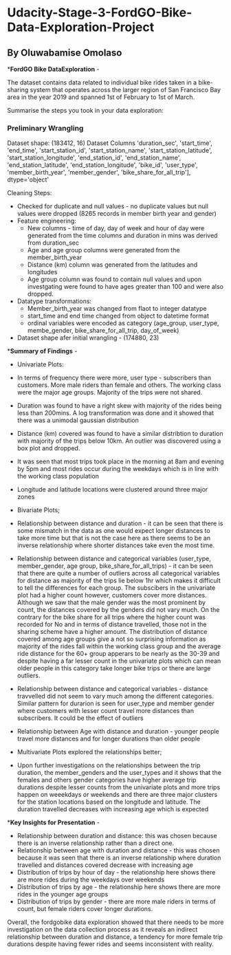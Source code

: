 # Udacity-Stage-3-FordGO-Bike-Data-Exploration-Project

## By Oluwabamise Omolaso

***FordGO Bike DataExploration** - 

The dataset contains data related to individual bike rides taken in a bike-sharing system that operates across the larger region of San Francisco Bay area in the year 2019 and spanned 1st of February to 1st of March. 

Summarise the steps you took in your data exploration:

### Preliminary Wrangling
Dataset shape: (183412, 16)
Dataset Columns 
'duration_sec', 'start_time', 'end_time', 'start_station_id',
'start_station_name', 'start_station_latitude',
'start_station_longitude', 'end_station_id', 'end_station_name',
'end_station_latitude', 'end_station_longitude', 'bike_id', 'user_type',
'member_birth_year', 'member_gender', 'bike_share_for_all_trip'],
dtype='object'

Cleaning Steps:
- Checked for duplicate and null values - no duplicate values but null values were dropped (8265 records in member birth year and gender)
- Feature engineering:
  -  New columns - time of day, day of week and hour of day were generated from the time columns and duration in mins was derived from duration_sec
  -  Age and age group columns were generated from the member_birth_year
  -  Distance (km) column was generated from the latitudes and longitudes
  -  Age group column was found to contain null values and upon investgating were found to have ages greater than 100 and were also dropped.
- Datatype transformations:
  - Member_birth_year was changed from flaot to integer datatype
  - start_time and end time changed from object to datetime format  
  - ordinal variables were encoded as category (age_group, user_type, membe_gender, bike_share_for_all_trip, day_of_week)
- Dataset shape afer initial wrangling - (174880, 23)

***Summary of Findings** - 
- Univariate Plots:
- In terms of frequency there were more, user type - subscribers than customers. More male riders than female and others. The working class were the major age groups. Majority of the trips were not shared.
- Duration was found to have a right skew with majority of the rides being less than 200mins. A log transformation was done and it showed that there was a unimodal gaussian distribution
- Distance (km) covered was found to have a similar distribtion to duration with majority of the trips below 10km. An outlier was discovered using a box plot and dropped.
- It was seen that most trips took place in the morning at 8am and evening by 5pm and most rides occur during the weekdays which is in line with the working class population
- Longitude and latitude locations were clustered around three major zones

- Bivariate Plots;
-  Relationship between distance and duration - it can be seen that there is some mismatch in the data as one would expect longer distances to take more time but that is not the case here as there seems to be an inverse relationship where shorter distances take even the most time.
-  Relationship between distance and categorical variables (user_type, member_gender, age group, bike_share_for_all_trips) - it can be seen that there are quite a number of outliers across all categorical variables for distance as majority of the trips lie below 1hr which makes it difficult to tell the differences for each group. The subscibers in the univariate plot had a higher count however, customers cover more distances. Although we saw that the male gender was the most prominent by count, the distances covered by the genders did not vary much. On the contrary for the bike share for all trips where the higher count was recorded for No and in terms of distance travelled, those not in the sharing scheme have a higher amount. The distribution of distance covered among age groups give a not so surprising information as majority of the rides fall within the working class group and the average ride distance for the 60+ group apperars to be nearly as the 30-39 and despite having a far lesser count in the univariate plots which can mean older people in this category take longer bike trips or there are large outliers.
- Relationship between distance and categorical variables - distance travvelled did not seem to vary much among the different categories. Similar pattern for durarion is seen for user_type and member gender where customers with lesser count travel more distances than subscribers. It could be the effect of outliers
- Relationship between Age with distance and duration - younger people travel more distances and for longer durations than older people

- Multivariate Plots explored the relationships better;
- Upon further investigations  on the relationships between the trip duration, the member_genders and the user_types and it shows that the females and others gender categories have higher average trip durations despite lesser counts from the univariate plots and more trips happen on weeekdays or weekends and there are three major clusters for the station locations based on the longitude and latitude. The duration travelled decreases with increasing age which is expected

***Key Insights for Presentation** - 

- Relationship between duration and distance: this was chosen because there is an inverse relationship rather than a direct one.
- Relationship between age with duration and distance - this was chosen because it was seen that there is an inverse relationship where duration travelled and distances covered decrease with increasing age
- Distribution of trips by hour of day - the relationship here shows there are more rides during the weekdays over weekends
- Distribution of trips by age - the relationship here shows there are more rides in the younger age groups
- Distribution of trips by gender - there are more male riders in terms of count, but female riders cover longer durations.

Overall, the fordgobike data exploration showed that there needs to be more investigation on the data collection process as it reveals an indirect relationship between duration and distance, a tendency for more female trip durations despite having fewer rides and seems inconsistent with reality.

